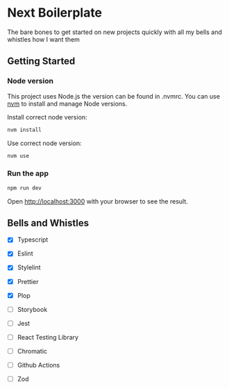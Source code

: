 # Next Boilerplate
The bare bones to get started on new projects quickly with all my bells and whistles how I want them

## Getting Started

### Node version
This project uses Node.js the version can be found in .nvmrc. You can use [nvm](https://github.com/nvm-sh/nvm) to install and manage Node versions.

Install correct node version:

```bash
nvm install
```

Use correct node version:

```bash
nvm use
```

### Run the app

```bash
npm run dev

```

Open [http://localhost:3000](http://localhost:3000) with your browser to see the result.


## Bells and Whistles
- [x] Typescript
- [x] Eslint
- [x] Stylelint
- [x] Prettier
- [x] Plop
- [ ] Storybook
- [ ] Jest
- [ ] React Testing Library
- [ ] Chromatic
- [ ] Github Actions
- [ ] Zod


